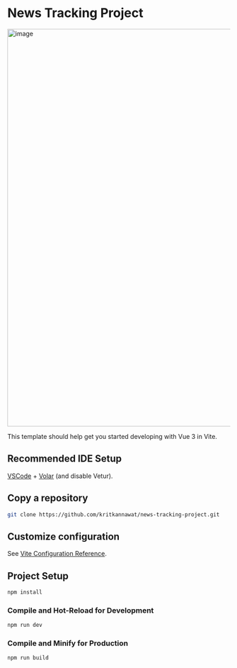 # News Tracking Project

<img width="1894" height="897" alt="image" src="https://github.com/user-attachments/assets/ad761665-86d4-4c21-810d-40019eee7657" />

This template should help get you started developing with Vue 3 in Vite.

## Recommended IDE Setup

[VSCode](https://code.visualstudio.com/) + [Volar](https://marketplace.visualstudio.com/items?itemName=Vue.volar) (and disable Vetur).

## Copy a repository

```sh
git clone https://github.com/kritkannawat/news-tracking-project.git
```

## Customize configuration

See [Vite Configuration Reference](https://vite.dev/config/).

## Project Setup

```sh
npm install
```

### Compile and Hot-Reload for Development

```sh
npm run dev
```

### Compile and Minify for Production

```sh
npm run build
```
